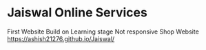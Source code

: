 # Jaiswal Online Services
First Website 
Build on Learning stage
Not responsive
Shop Website
https://ashish21276.github.io/Jaiswal/
